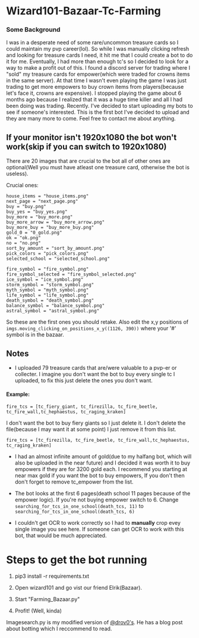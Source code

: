 # Wizard101-Bazaar-Tc-Farming
### Some Background
I was in a desperate need of some rare/uncommon treasure cards so I could maintain my pvp career(lol). So while I was manually clicking refresh and looking for treasure cards I need, it hit me that I could create a bot to do it for me. Eventually, I had more than enough tc's so I decided to look for a way to make a profit out of this. I found a discord server for trading where I "sold" my treasure cards for empower(which were traded for crowns items in the same server). At that time I wasn't even playing the game I was just trading to get more empowers to buy crown items from players(because let's face it, crowns are expensive). I stopped playing the game about 6 months ago because I realized that it was a huge time killer and all I had been doing was trading. Recently. I've decided to start uploading my bots  to see if someone's interested. This is the first bot I've decided to upload and they are many more to come. Feel free to contact me about anything.

## If your monitor isn't 1920x1080 the bot won't work(skip if you can switch to 1920x1080)
There are 20 images that are crucial to the bot all of other ones are optional(Well you must have atleast one treasure card, otherwise the bot is useless).

Crucial ones:
```
house_items = "house_items.png"
next_page = "next_page.png"
buy = "buy.png"
buy_yes = "buy_yes.png"
buy_more = "buy_more.png"
buy_more_arrow = "buy_more_arrow.png"
buy_more_buy = "buy_more_buy.png"
gold_0 = "0_gold.png"
ok = "ok.png"
no = "no.png"
sort_by_amount = "sort_by_amount.png"
pick_colors = "pick_colors.png"
selected_school = "selected_school.png"

fire_symbol = "fire_symbol.png"
fire_symbol_selected = "fire_symbol_selected.png"
ice_symbol = "ice_symbol.png"
storm_symbol = "storm_symbol.png"
myth_symbol = "myth_symbol.png"
life_symbol = "life_symbol.png"
death_symbol = "death_symbol.png"
balance_symbol = "balance_symbol.png"
astral_symbol = "astral_symbol.png"
```
So these are the first ones you should retake. Also edit the x,y positions of `imgs.moving_clicking_on_positions_x_y((1126, 390))` where your '#' symbol is in the bazaar.

## Notes
* I uploaded 79 treasure cards that are/were valuable to a pvp-er or collecter. I imagine you don't want the bot to buy every single tc  I uploaded, to fix this just delete the ones you don't want.

#### Example:
```
fire_tcs = [tc_fiery_giant, tc_firezilla, tc_fire_beetle, tc_fire_wall,tc_hephaestus, tc_raging_kraken]
```
I don't want the bot to buy fiery giants so I just delete it. I don't delete the file(because I may want it at some point) I just remove it from this list.
```
fire_tcs = [tc_firezilla, tc_fire_beetle, tc_fire_wall,tc_hephaestus, tc_raging_kraken]
```
* I had an almost infinite amount of gold(due to my halfang bot, which will also be uploaded in the near future) and I decided it was worth it to buy empowers if they are for 3200 gold each. I recommend you starting at near max gold if you want the bot to buy empowers, If you don't then don't forget to remove tc_empower from the list.

* The bot looks at the first 6 pages(death school 11 pages because of the empower logic). If you're not buying empower switch to 6. Change `searching_for_tcs_in_one_school(death_tcs, 11)` to `searching_for_tcs_in_one_school(death_tcs, 6)`

* I couldn't get OCR to work correctly so I had to **manually** crop evey single image you see here. If someone can get OCR to work with this bot, that would be much appreciated.

# Steps to get the bot running

1. pip3 install -r requirements.txt

2. Open wizard101 and go vist our friend Elrik(Bazaar).

3. Start "Farming_Bazaar.py"

4. Profit! (Well, kinda)

Imagesearch.py is my modified version of [@drov0's](https://github.com/drov0/python-imagesearch). He has a blog post about botting which I reccommend to read.
